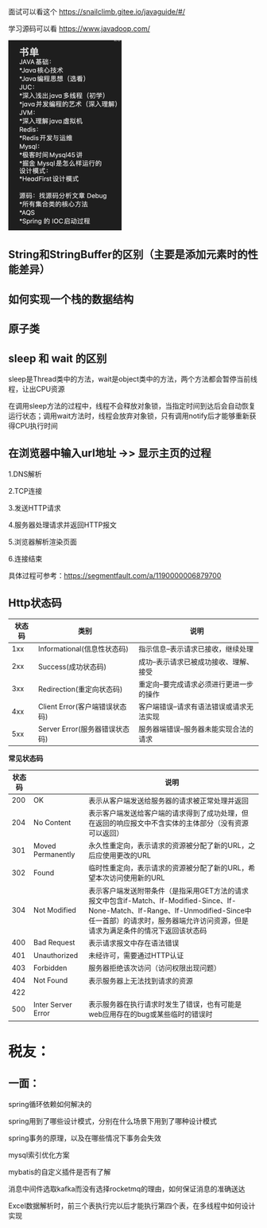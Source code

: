 面试可以看这个 https://snailclimb.gitee.io/javaguide/#/

学习源码可以看 https://www.javadoop.com/

<img src="../images/面试题/书单.png" alt="书单" style="zoom:50%;" />



## String和StringBuffer的区别（主要是添加元素时的性能差异）



## 如何实现一个栈的数据结构



## 原子类



## sleep 和 wait 的区别

sleep是Thread类中的方法，wait是object类中的方法，两个方法都会暂停当前线程，让出CPU资源

在调用sleep方法的过程中，线程不会释放对象锁，当指定时间到达后会自动恢复运行状态；调用wait方法时，线程会放弃对象锁，只有调用notify后才能够重新获得CPU执行时间



## 在浏览器中输⼊url地址 ->> 显示主⻚的过程

1.DNS解析

2.TCP连接

3.发送HTTP请求

4.服务器处理请求并返回HTTP报文

5.浏览器解析渲染页面

6.连接结束

具体过程可参考：https://segmentfault.com/a/1190000006879700



## Http状态码

| 状态码 | 类别                           | 说明                                    |
| ------ | ------------------------------ | --------------------------------------- |
| 1xx    | Informational(信息性状态码)    | 指示信息–表示请求已接收，继续处理       |
| 2xx    | Success(成功状态码)            | 成功–表示请求已被成功接收、理解、接受   |
| 3xx    | Redirection(重定向状态码)      | 重定向–要完成请求必须进行更进一步的操作 |
| 4xx    | Client Error(客户端错误状态码) | 客户端错误–请求有语法错误或请求无法实现 |
| 5xx    | Server Error(服务器错误状态码) | 服务器端错误–服务器未能实现合法的请求   |

**常见状态码**

| 状态码 |                    | 说明                                                         |
| ------ | ------------------ | ------------------------------------------------------------ |
| 200    | OK                 | 表示从客户端发送给服务器的请求被正常处理并返回               |
| 204    | No Content         | 表示客户端发送给客户端的请求得到了成功处理，但在返回的响应报文中不含实体的主体部分（没有资源可以返回） |
| 301    | Moved Permanently  | 永久性重定向，表示请求的资源被分配了新的URL，之后应使用更改的URL |
| 302    | Found              | 临时性重定向，表示请求的资源被分配了新的URL，希望本次访问使用新的URL |
| 304    | Not Modified       | 表示客户端发送附带条件（是指采用GET方法的请求报文中包含if-Match、If-Modified-Since、If-None-Match、If-Range、If-Unmodified-Since中任一首部）的请求时，服务器端允许访问资源，但是请求为满足条件的情况下返回该状态码 |
| 400    | Bad Request        | 表示请求报文中存在语法错误                                   |
| 401    | Unauthorized       | 未经许可，需要通过HTTP认证                                   |
| 403    | Forbidden          | 服务器拒绝该次访问（访问权限出现问题）                       |
| 404    | Not Found          | 表示服务器上无法找到请求的资源                               |
| 422    |                    |                                                              |
| 500    | Inter Server Error | 表示服务器在执行请求时发生了错误，也有可能是web应用存在的bug或某些临时的错误时 |



# 税友：

## 一面：

spring循环依赖如何解决的

spring用到了哪些设计模式，分别在什么场景下用到了哪种设计模式

spring事务的原理，以及在哪些情况下事务会失效

mysql索引优化方案

mybatis的自定义插件是否有了解

消息中间件选取kafka而没有选择rocketmq的理由，如何保证消息的准确送达

Excel数据解析时，前三个表执行完以后才能执行第四个表，在多线程中如何设计实现



